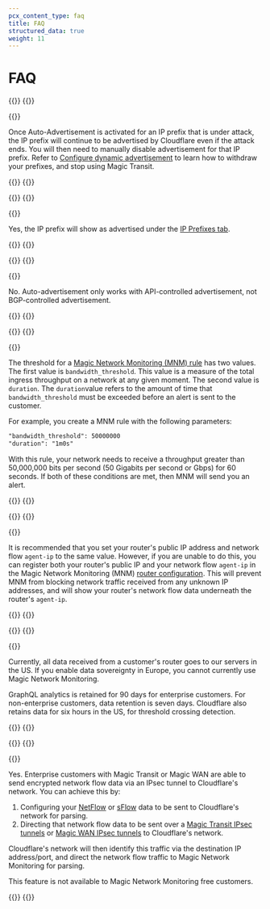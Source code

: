 ```yaml
---
pcx_content_type: faq
title: FAQ
structured_data: true
weight: 11
---
```


# FAQ

{{<faq-item>}}
{{<faq-question level=2 text="I have Auto-Advertisement enabled and it was triggered by an attack. Do I have to turn Magic Transit off manually?" >}}

{{<faq-answer>}}

Once Auto-Advertisement is activated for an IP prefix that is under attack, the IP prefix will continue to be advertised by Cloudflare even if the attack ends. You will then need to manually disable advertisement for that IP prefix. Refer to [Configure dynamic advertisement](/byoip/concepts/dynamic-advertisement/best-practices/#configure-dynamic-advertisement) to learn how to withdraw your prefixes, and stop using Magic Transit.

{{</faq-answer>}}
{{</faq-item>}}

{{<faq-item>}}
{{<faq-question level=2 text="If Auto-Advertisement is enabled, and the threshold has been triggered, will the IP prefix show as advertised in the dashboard?" >}}

{{<faq-answer>}}

Yes, the IP prefix will show as advertised under the [IP Prefixes tab](/byoip/concepts/dynamic-advertisement/best-practices/#configure-dynamic-advertisement).

{{</faq-answer>}}
{{</faq-item>}}

{{<faq-item>}}
{{<faq-question level=2 text="Does Auto-advertisement also work with BGP-controlled advertisements?" >}}

{{<faq-answer>}}

No. Auto-advertisement only works with API-controlled advertisement, not BGP-controlled advertisement.

{{</faq-answer>}}
{{</faq-item>}}

{{<faq-item>}}
{{<faq-question level=2 text="In the API, Magic Network Monitoring rules have a `bandwidth_threshold` data field. Does the value for this field refer to bytes transferred or current throughput?" >}}

{{<faq-answer>}}

The threshold for a [Magic Network Monitoring (MNM) rule](/api/operations/magic-network-monitoring-rules-list-rules) has two values. The first value is `bandwidth_threshold`. This value is a measure of the total ingress throughput on a network at any given moment. The second value is `duration`. The `duration`value refers to the amount of time that `bandwidth_threshold` must be exceeded before an alert is sent to the customer.

For example, you create a MNM rule with the following parameters:

```txt
"bandwidth_threshold": 50000000
"duration": "1m0s"
```

With this rule, your network needs to receive a throughput greater than 50,000,000 bits per second (50 Gigabits per second or Gbps) for 60 seconds. If both of these conditions are met, then MNM will send you an alert.

{{</faq-answer>}}
{{</faq-item>}}

{{<faq-item>}}
{{<faq-question level=2 text="My router's public IP address is different from the IP address of my network flow `agent-ip`. I cannot change my network flow `agent-ip`, and I am not seeing my router's traffic in MNM analytics." >}}

{{<faq-answer>}}

It is recommended that you set your router's public IP address and network flow `agent-ip` to the same value. However, if you are unable to do this, you can register both your router's public IP and your network flow `agent-ip` in the Magic Network Monitoring (MNM) [router configuration](/magic-network-monitoring/get-started/). This will prevent MNM from blocking network traffic received from any unknown IP addresses, and will show your router's network flow data underneath the router's `agent-ip`.

{{</faq-answer>}}
{{</faq-item>}}

{{<faq-item>}}
{{<faq-question level=2 text="What is Magic Network Monitoring's data retention policy for Netflow/sFlow received from customer's routers?" >}}

{{<faq-answer>}}

Currently, all data received from a customer's router goes to our servers in the US. If you enable data sovereignty in Europe, you cannot currently use Magic Network Monitoring.

GraphQL analytics is retained for 90 days for enterprise customers. For non-enterprise customers, data retention is seven days. Cloudflare also retains data for six hours in the US, for threshold crossing detection.

{{</faq-answer>}}
{{</faq-item>}}

{{<faq-item>}}
{{<faq-question level=2 text="Can I send NetFlow/sFlow data to Cloudflare in a secure, encrypted way?" >}}

{{<faq-answer>}}

Yes. Enterprise customers with Magic Transit or Magic WAN are able to send encrypted network flow data via an IPsec tunnel to Cloudflare's network. You can achieve this by:

1. Configuring your [NetFlow](/magic-network-monitoring/routers/netflow-ipfix-config/) or [sFlow](/magic-network-monitoring/routers/sflow-config/) data to be sent to Cloudflare's network for parsing.
2. Directing that network flow data to be sent over a [Magic Transit IPsec tunnels](/magic-transit/how-to/configure-tunnels/) or [Magic WAN IPsec tunnels](/magic-wan/configuration/manually/how-to/configure-tunnels/) to Cloudflare's network.

Cloudflare's network will then identify this traffic via the destination IP address/port, and direct the network flow traffic to Magic Network Monitoring for parsing.

This feature is not available to Magic Network Monitoring free customers.


{{</faq-answer>}}
{{</faq-item>}}